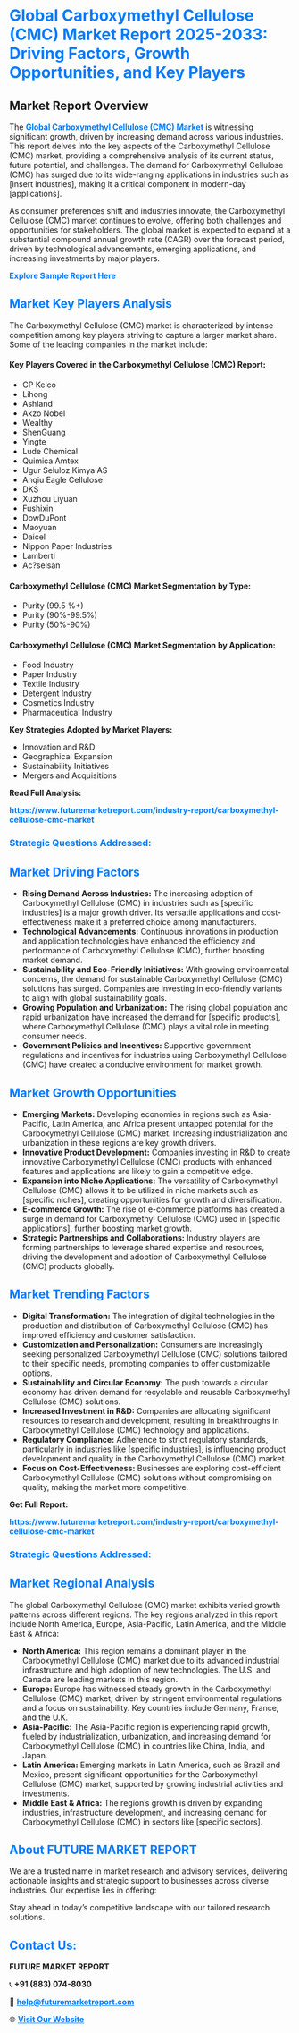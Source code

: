 <h1 style="color: #007BFF;">Global Carboxymethyl Cellulose (CMC) Market Report 2025-2033: Driving Factors, Growth Opportunities, and Key Players</h1>

<section id="overview">
<h2>Market Report Overview</h2>
<p>The <a href="https://www.futuremarketreport.com/industry-report/carboxymethyl-cellulose-cmc-market" style="color: #007BFF; text-decoration: none;"><strong>Global Carboxymethyl Cellulose (CMC) Market</strong></a> is witnessing significant growth, driven by increasing demand across various industries. This report delves into the key aspects of the Carboxymethyl Cellulose (CMC) market, providing a comprehensive analysis of its current status, future potential, and challenges. The demand for Carboxymethyl Cellulose (CMC) has surged due to its wide-ranging applications in industries such as [insert industries], making it a critical component in modern-day [applications].</p>
<p>As consumer preferences shift and industries innovate, the Carboxymethyl Cellulose (CMC) market continues to evolve, offering both challenges and opportunities for stakeholders. The global market is expected to expand at a substantial compound annual growth rate (CAGR) over the forecast period, driven by technological advancements, emerging applications, and increasing investments by major players.</p>
</section>

<section id="overview">
<p><a href="https://www.futuremarketreport.com/request-sample/reportId=62596" style="color: #007BFF; text-decoration: none;"><strong>Explore Sample Report Here</strong></a></p>
</section>

<section id="key-players">
<h2 style="color: #007BFF;">Market Key Players Analysis</h2>
<p>The Carboxymethyl Cellulose (CMC) market is characterized by intense competition among key players striving to capture a larger market share. Some of the leading companies in the market include:</p>
<h4>Key Players Covered in the Carboxymethyl Cellulose (CMC) Report:</h4>
<ul><li>CP Kelco</li><li>Lihong</li><li>Ashland</li><li>Akzo Nobel</li><li>Wealthy</li><li>ShenGuang</li><li>Yingte</li><li>Lude Chemical</li><li>Quimica Amtex</li><li>Ugur Seluloz Kimya AS</li><li>Anqiu Eagle Cellulose</li><li>DKS</li><li>Xuzhou Liyuan</li><li>Fushixin</li><li>DowDuPont</li><li>Maoyuan</li><li>Daicel</li><li>Nippon Paper Industries</li><li>Lamberti</li><li>Ac?selsan</li></ul>
<h4>Carboxymethyl Cellulose (CMC) Market Segmentation by Type:</h4>
<ul><li>Purity (99.5 %+)</li><li>Purity (90%-99.5%)</li><li>Purity (50%-90%)</li></ul>

<h4>Carboxymethyl Cellulose (CMC) Market Segmentation by Application:</h4>
<ul><li>Food Industry</li><li>Paper Industry</li><li>Textile Industry</li><li>Detergent Industry</li><li>Cosmetics Industry</li><li>Pharmaceutical Industry</li></ul>
<p><strong>Key Strategies Adopted by Market Players:</strong></p>
<ul>
<li>Innovation and R&D</li>
<li>Geographical Expansion</li>
<li>Sustainability Initiatives</li>
<li>Mergers and Acquisitions</li>
</ul>
</section>

<section>
<p><strong>Read Full Analysis: </strong></p><a href="https://www.futuremarketreport.com/industry-report/carboxymethyl-cellulose-cmc-market" style="color: #007BFF; text-decoration: none;"><strong>https://www.futuremarketreport.com/industry-report/carboxymethyl-cellulose-cmc-market</strong></a>
<h3 style="color: #007BFF;">Strategic Questions Addressed:</h3>
</section>

<section id="driving-factors">
<h2 style="color: #007BFF;">Market Driving Factors</h2>
<ul>
<li><strong>Rising Demand Across Industries:</strong> The increasing adoption of Carboxymethyl Cellulose (CMC) in industries such as [specific industries] is a major growth driver. Its versatile applications and cost-effectiveness make it a preferred choice among manufacturers.</li>
<li><strong>Technological Advancements:</strong> Continuous innovations in production and application technologies have enhanced the efficiency and performance of Carboxymethyl Cellulose (CMC), further boosting market demand.</li>
<li><strong>Sustainability and Eco-Friendly Initiatives:</strong> With growing environmental concerns, the demand for sustainable Carboxymethyl Cellulose (CMC) solutions has surged. Companies are investing in eco-friendly variants to align with global sustainability goals.</li>
<li><strong>Growing Population and Urbanization:</strong> The rising global population and rapid urbanization have increased the demand for [specific products], where Carboxymethyl Cellulose (CMC) plays a vital role in meeting consumer needs.</li>
<li><strong>Government Policies and Incentives:</strong> Supportive government regulations and incentives for industries using Carboxymethyl Cellulose (CMC) have created a conducive environment for market growth.</li>
</ul>
</section>

<section id="growth-opportunities">
<h2 style="color: #007BFF;">Market Growth Opportunities</h2>
<ul>
<li><strong>Emerging Markets:</strong> Developing economies in regions such as Asia-Pacific, Latin America, and Africa present untapped potential for the Carboxymethyl Cellulose (CMC) market. Increasing industrialization and urbanization in these regions are key growth drivers.</li>
<li><strong>Innovative Product Development:</strong> Companies investing in R&D to create innovative Carboxymethyl Cellulose (CMC) products with enhanced features and applications are likely to gain a competitive edge.</li>
<li><strong>Expansion into Niche Applications:</strong> The versatility of Carboxymethyl Cellulose (CMC) allows it to be utilized in niche markets such as [specific niches], creating opportunities for growth and diversification.</li>
<li><strong>E-commerce Growth:</strong> The rise of e-commerce platforms has created a surge in demand for Carboxymethyl Cellulose (CMC) used in [specific applications], further boosting market growth.</li>
<li><strong>Strategic Partnerships and Collaborations:</strong> Industry players are forming partnerships to leverage shared expertise and resources, driving the development and adoption of Carboxymethyl Cellulose (CMC) products globally.</li>
</ul>
</section>

<section id="trending-factors">
<h2 style="color: #007BFF;">Market Trending Factors</h2>
<ul>
<li><strong>Digital Transformation:</strong> The integration of digital technologies in the production and distribution of Carboxymethyl Cellulose (CMC) has improved efficiency and customer satisfaction.</li>
<li><strong>Customization and Personalization:</strong> Consumers are increasingly seeking personalized Carboxymethyl Cellulose (CMC) solutions tailored to their specific needs, prompting companies to offer customizable options.</li>
<li><strong>Sustainability and Circular Economy:</strong> The push towards a circular economy has driven demand for recyclable and reusable Carboxymethyl Cellulose (CMC) solutions.</li>
<li><strong>Increased Investment in R&D:</strong> Companies are allocating significant resources to research and development, resulting in breakthroughs in Carboxymethyl Cellulose (CMC) technology and applications.</li>
<li><strong>Regulatory Compliance:</strong> Adherence to strict regulatory standards, particularly in industries like [specific industries], is influencing product development and quality in the Carboxymethyl Cellulose (CMC) market.</li>
<li><strong>Focus on Cost-Effectiveness:</strong> Businesses are exploring cost-efficient Carboxymethyl Cellulose (CMC) solutions without compromising on quality, making the market more competitive.</li>
</ul>
</section>

<section>
<p><strong>Get Full Report: </strong></p><a href="https://www.futuremarketreport.com/industry-report/carboxymethyl-cellulose-cmc-market" style="color: #007BFF; text-decoration: none;"><strong>https://www.futuremarketreport.com/industry-report/carboxymethyl-cellulose-cmc-market</strong></a>
<h3 style="color: #007BFF;">Strategic Questions Addressed:</h3>
</section>


<section id="regional-analysis">
<h2 style="color: #007BFF;">Market Regional Analysis</h2>
<p>The global Carboxymethyl Cellulose (CMC) market exhibits varied growth patterns across different regions. The key regions analyzed in this report include North America, Europe, Asia-Pacific, Latin America, and the Middle East & Africa:</p>
<ul>
<li><strong>North America:</strong> This region remains a dominant player in the Carboxymethyl Cellulose (CMC) market due to its advanced industrial infrastructure and high adoption of new technologies. The U.S. and Canada are leading markets in this region.</li>
<li><strong>Europe:</strong> Europe has witnessed steady growth in the Carboxymethyl Cellulose (CMC) market, driven by stringent environmental regulations and a focus on sustainability. Key countries include Germany, France, and the U.K.</li>
<li><strong>Asia-Pacific:</strong> The Asia-Pacific region is experiencing rapid growth, fueled by industrialization, urbanization, and increasing demand for Carboxymethyl Cellulose (CMC) in countries like China, India, and Japan.</li>
<li><strong>Latin America:</strong> Emerging markets in Latin America, such as Brazil and Mexico, present significant opportunities for the Carboxymethyl Cellulose (CMC) market, supported by growing industrial activities and investments.</li>
<li><strong>Middle East & Africa:</strong> The region’s growth is driven by expanding industries, infrastructure development, and increasing demand for Carboxymethyl Cellulose (CMC) in sectors like [specific sectors].</li>
</ul>
</section>

<footer>
<h2 style="color: #007BFF;">About FUTURE MARKET REPORT</h2>
<p>We are a trusted name in market research and advisory services, delivering actionable insights and strategic support to businesses across diverse industries. Our expertise lies in offering:</p>

<p>Stay ahead in today’s competitive landscape with our tailored research solutions.</p>

<h2 style="color: #007BFF;">Contact Us:</h2>
<p><strong>FUTURE MARKET REPORT</strong></p>
<p>📞 <strong>+91 (883) 074-8030</strong></p>
<p>📧 <strong><a href="mailto:help@futuremarketreport.com" style="color: #007BFF;">help@futuremarketreport.com</a></strong></p>
<p>🌐 <strong><a href="https://www.futuremarketreport.com/" style="color: #007BFF;">Visit Our Website</a></strong></p>
</footer>